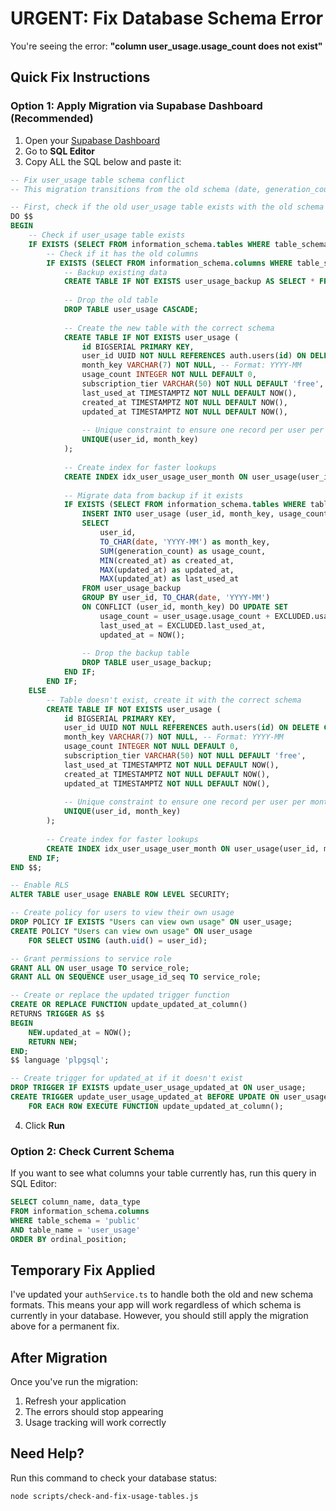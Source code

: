 # URGENT: Fix Database Schema Error

You're seeing the error: **"column user_usage.usage_count does not exist"**

## Quick Fix Instructions

### Option 1: Apply Migration via Supabase Dashboard (Recommended)

1. Open your [Supabase Dashboard](https://app.supabase.com)
2. Go to **SQL Editor**
3. Copy ALL the SQL below and paste it:

```sql
-- Fix user_usage table schema conflict
-- This migration transitions from the old schema (date, generation_count) to the new schema (month_key, usage_count)

-- First, check if the old user_usage table exists with the old schema
DO $$
BEGIN
    -- Check if user_usage table exists
    IF EXISTS (SELECT FROM information_schema.tables WHERE table_schema = 'public' AND table_name = 'user_usage') THEN
        -- Check if it has the old columns
        IF EXISTS (SELECT FROM information_schema.columns WHERE table_schema = 'public' AND table_name = 'user_usage' AND column_name = 'generation_count') THEN
            -- Backup existing data
            CREATE TABLE IF NOT EXISTS user_usage_backup AS SELECT * FROM user_usage;
            
            -- Drop the old table
            DROP TABLE user_usage CASCADE;
            
            -- Create the new table with the correct schema
            CREATE TABLE IF NOT EXISTS user_usage (
                id BIGSERIAL PRIMARY KEY,
                user_id UUID NOT NULL REFERENCES auth.users(id) ON DELETE CASCADE,
                month_key VARCHAR(7) NOT NULL, -- Format: YYYY-MM
                usage_count INTEGER NOT NULL DEFAULT 0,
                subscription_tier VARCHAR(50) NOT NULL DEFAULT 'free',
                last_used_at TIMESTAMPTZ NOT NULL DEFAULT NOW(),
                created_at TIMESTAMPTZ NOT NULL DEFAULT NOW(),
                updated_at TIMESTAMPTZ NOT NULL DEFAULT NOW(),
                
                -- Unique constraint to ensure one record per user per month
                UNIQUE(user_id, month_key)
            );
            
            -- Create index for faster lookups
            CREATE INDEX idx_user_usage_user_month ON user_usage(user_id, month_key);
            
            -- Migrate data from backup if it exists
            IF EXISTS (SELECT FROM information_schema.tables WHERE table_schema = 'public' AND table_name = 'user_usage_backup') THEN
                INSERT INTO user_usage (user_id, month_key, usage_count, created_at, updated_at, last_used_at)
                SELECT 
                    user_id,
                    TO_CHAR(date, 'YYYY-MM') as month_key,
                    SUM(generation_count) as usage_count,
                    MIN(created_at) as created_at,
                    MAX(updated_at) as updated_at,
                    MAX(updated_at) as last_used_at
                FROM user_usage_backup
                GROUP BY user_id, TO_CHAR(date, 'YYYY-MM')
                ON CONFLICT (user_id, month_key) DO UPDATE SET
                    usage_count = user_usage.usage_count + EXCLUDED.usage_count,
                    last_used_at = EXCLUDED.last_used_at,
                    updated_at = NOW();
                
                -- Drop the backup table
                DROP TABLE user_usage_backup;
            END IF;
        END IF;
    ELSE
        -- Table doesn't exist, create it with the correct schema
        CREATE TABLE IF NOT EXISTS user_usage (
            id BIGSERIAL PRIMARY KEY,
            user_id UUID NOT NULL REFERENCES auth.users(id) ON DELETE CASCADE,
            month_key VARCHAR(7) NOT NULL, -- Format: YYYY-MM
            usage_count INTEGER NOT NULL DEFAULT 0,
            subscription_tier VARCHAR(50) NOT NULL DEFAULT 'free',
            last_used_at TIMESTAMPTZ NOT NULL DEFAULT NOW(),
            created_at TIMESTAMPTZ NOT NULL DEFAULT NOW(),
            updated_at TIMESTAMPTZ NOT NULL DEFAULT NOW(),
            
            -- Unique constraint to ensure one record per user per month
            UNIQUE(user_id, month_key)
        );
        
        -- Create index for faster lookups
        CREATE INDEX idx_user_usage_user_month ON user_usage(user_id, month_key);
    END IF;
END $$;

-- Enable RLS
ALTER TABLE user_usage ENABLE ROW LEVEL SECURITY;

-- Create policy for users to view their own usage
DROP POLICY IF EXISTS "Users can view own usage" ON user_usage;
CREATE POLICY "Users can view own usage" ON user_usage
    FOR SELECT USING (auth.uid() = user_id);

-- Grant permissions to service role
GRANT ALL ON user_usage TO service_role;
GRANT ALL ON SEQUENCE user_usage_id_seq TO service_role;

-- Create or replace the updated trigger function
CREATE OR REPLACE FUNCTION update_updated_at_column()
RETURNS TRIGGER AS $$
BEGIN
    NEW.updated_at = NOW();
    RETURN NEW;
END;
$$ language 'plpgsql';

-- Create trigger for updated_at if it doesn't exist
DROP TRIGGER IF EXISTS update_user_usage_updated_at ON user_usage;
CREATE TRIGGER update_user_usage_updated_at BEFORE UPDATE ON user_usage 
    FOR EACH ROW EXECUTE FUNCTION update_updated_at_column();
```

4. Click **Run**

### Option 2: Check Current Schema

If you want to see what columns your table currently has, run this query in SQL Editor:

```sql
SELECT column_name, data_type 
FROM information_schema.columns 
WHERE table_schema = 'public' 
AND table_name = 'user_usage'
ORDER BY ordinal_position;
```

## Temporary Fix Applied

I've updated your `authService.ts` to handle both the old and new schema formats. This means your app will work regardless of which schema is currently in your database. However, you should still apply the migration above for a permanent fix.

## After Migration

Once you've run the migration:
1. Refresh your application
2. The errors should stop appearing
3. Usage tracking will work correctly

## Need Help?

Run this command to check your database status:
```bash
node scripts/check-and-fix-usage-tables.js
```